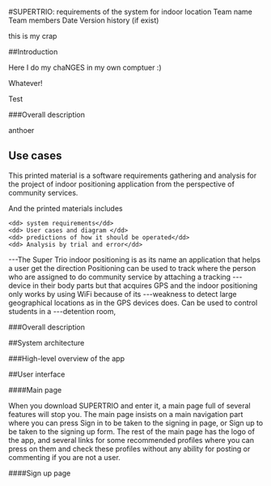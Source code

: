 #SUPERTRIO: requirements of the system for indoor location
Team name
Team members
Date
Version history (if exist)

this is my crap

##Introduction

Here I do my chaNGES in my own comptuer :)

Whatever!

Test

###Overall description

anthoer 

## Use cases
This printed material is a software requirements gathering and analysis for the project of indoor positioning application from the perspective of community services. 
<dl>
  
<dt>And the printed materials includes   </dt>  
                         
    <dd> system requirements</dd>
    <dd> User cases and diagram </dd>
    <dd> predictions of how it should be operated</dd>
    <dd> Analysis by trial and error</dd>
</dl>
 

---The Super Trio indoor positioning is as its name an application that helps a user get the direction Positioning can be used to track where the person who are assigned to do community service by attaching a tracking ---device in their body parts but that acquires GPS and the indoor positioning only works by using WiFi because of its ---weakness to detect large geographical locations as in the GPS devices does. Can be used to control students in a ---detention room,  

###Overall description

##System architecture

###High-level overview of the app




##User interface

####Main page

When you download SUPERTRIO and enter it, a main page full of several features will stop you. The main page insists
on a main navigation part where you can press Sign in to be taken to the signing in page, or Sign up to be taken
to the signing up form. The rest of the main page has the logo of the app, and several links for some recommended profiles where you can press on them and check these profiles without any ability for posting or commenting if you
are not a user.

####Sign up page


